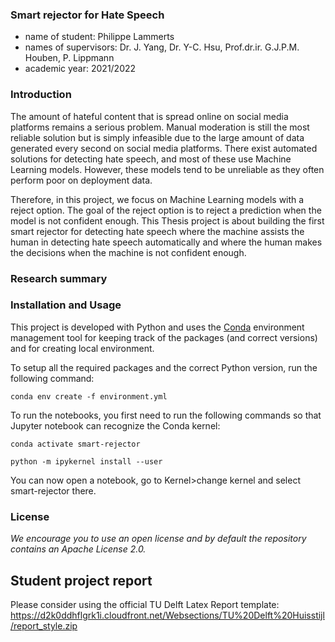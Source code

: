 ### Smart rejector for Hate Speech

- name of student: Philippe Lammerts
- names of supervisors: Dr. J. Yang, Dr. Y-C. Hsu, Prof.dr.ir. G.J.P.M. Houben, P. Lippmann
- academic year: 2021/2022

### Introduction

The amount of hateful content that is spread online on social media platforms remains a serious problem. Manual moderation is still the most reliable solution but is simply infeasible due to the large amount of data generated every second on social media platforms. There exist automated solutions for detecting hate speech, and most of these use Machine Learning models. However, these models tend to be unreliable as they often perform poor on deployment data.

Therefore, in this project, we focus on Machine Learning models with a reject option. The goal of the reject option is to reject a prediction when the model is not confident enough. This Thesis project is about building the first smart rejector for detecting hate speech where the machine assists the human in detecting hate speech automatically and where the human makes the decisions when the machine is not confident enough.

### Research summary

### Installation and Usage

This project is developed with Python and uses the [Conda](https://docs.conda.io/en/latest/) environment management tool for keeping track of the packages (and correct versions) and for creating local environment.

To setup all the required packages and the correct Python version, run the following command:

`conda env create -f environment.yml`

To run the notebooks, you first need to run the following commands so that Jupyter notebook can recognize the Conda kernel:

`conda activate smart-rejector`

`python -m ipykernel install --user`

You can now open a notebook, go to Kernel>change kernel and select smart-rejector there.

### License

_We encourage you to use an open license and by default the repository contains an Apache License 2.0._

## Student project report

Please consider using the official TU Delft Latex Report template:
https://d2k0ddhflgrk1i.cloudfront.net/Websections/TU%20Delft%20Huisstijl/report_style.zip
